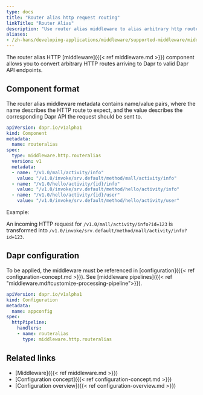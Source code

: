 ```yaml
---
type: docs
title: "Router alias http request routing"
linkTitle: "Router Alias"
description: "Use router alias middleware to alias arbitrary http routes to Dapr endpoints"
aliases:
- /zh-hans/developing-applications/middleware/supported-middleware/middleware-routeralias/
---
```


The router alias HTTP [middleware]({{< ref middleware.md >}}) component allows you to convert arbitrary HTTP routes arriving to Dapr to valid Dapr API endpoints.

## Component format

The router alias middleware metadata contains name/value pairs, where the name describes the HTTP route to expect, and the value describes the corresponding Dapr API the request should be sent to.

```yaml
apiVersion: dapr.io/v1alpha1
kind: Component
metadata:
  name: routeralias 
spec:
  type: middleware.http.routeralias
  version: v1
  metadata:
  - name: "/v1.0/mall/activity/info"
    value: "/v1.0/invoke/srv.default/method/mall/activity/info"
  - name: "/v1.0/hello/activity/{id}/info"
    value: "/v1.0/invoke/srv.default/method/hello/activity/info"
  - name: "/v1.0/hello/activity/{id}/user"
    value: "/v1.0/invoke/srv.default/method/hello/activity/user"
```

Example:

An incoming HTTP request for `/v1.0/mall/activity/info?id=123` is transformed into `/v1.0/invoke/srv.default/method/mall/activity/info?id=123`.

## Dapr configuration

To be applied, the middleware must be referenced in [configuration]({{< ref configuration-concept.md >}}). See [middleware pipelines]({{< ref "middleware.md#customize-processing-pipeline">}}).

```yaml
apiVersion: dapr.io/v1alpha1
kind: Configuration
metadata:
  name: appconfig
spec:
  httpPipeline:
    handlers:
    - name: routeralias 
      type: middleware.http.routeralias
```

## Related links

- [Middleware]({{< ref middleware.md >}})
- [Configuration concept]({{< ref configuration-concept.md >}})
- [Configuration overview]({{< ref configuration-overview.md >}})
